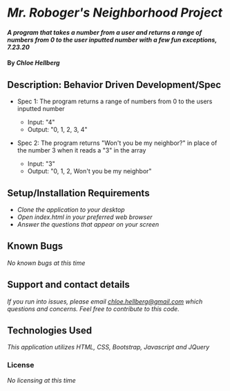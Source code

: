 # _Mr. Roboger's Neighborhood Project_

#### _A program that takes a number from a user and returns a range of numbers from 0 to the user inputted number with a few fun exceptions, 7.23.20_

#### By _**Chloe Hellberg**_

## Description: Behavior Driven Development/Spec

* Spec 1: The program returns a range of numbers from 0 to the users inputted number
  * Input: "4"
  * Output: "0, 1, 2, 3, 4"

* Spec 2: The program returns "Won't you be my neighbor?" in place of the number 3 when it reads a "3" in the array
  * Input: "3"
  * Output: "0, 1, 2, Won't you be my neighbor"

## Setup/Installation Requirements

* _Clone the application to your desktop_
* _Open index.html in your preferred web browser_
* _Answer the questions that appear on your screen_

## Known Bugs

_No known bugs at this time_

## Support and contact details

_If you run into issues, please email chloe.hellberg@gmail.com which questions and concerns. Feel free to contribute to this code._

## Technologies Used

_This application utilizes HTML, CSS, Bootstrap, Javascript and JQuery_

### License

*No licensing at this time*